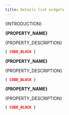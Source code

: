 ```yaml
---
title: Details list widgets
---
```


{INTRODUCTION}

**{PROPERTY_NAME}**

{PROPERTY_DESCRIPTION}

```json
{ CODE_BLOCK }
```

**{PROPERTY_NAME}**

{PROPERTY_DESCRIPTION}

```json
{ CODE_BLOCK }
```

**{PROPERTY_NAME}**

{PROPERTY_DESCRIPTION}

```json
{ CODE_BLOCK }
```
